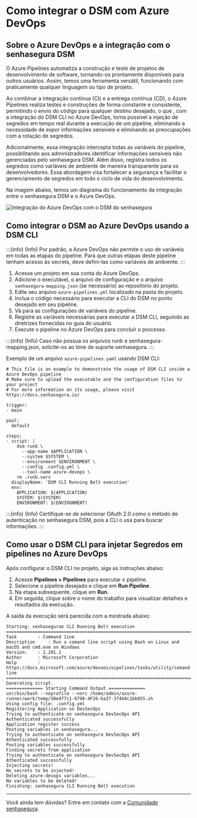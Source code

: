 # Como integrar o DSM com Azure DevOps

## Sobre o Azure DevOps e a integração com o senhasegura DSM

O Azure Pipelines automatiza a construção e teste de projetos de desenvolvimento de software, tornando-os prontamente disponíveis para outros usuários. Assim, temos uma ferramenta versátil, funcionando com praticamente qualquer linguagem ou tipo de projeto.

Ao combinar a integração contínua (CI) e a entrega contínua (CD), o Azure Pipelines realiza testes e construções de forma constante e consistente, permitindo o envio do código para qualquer destino desejado, o que , com a integração do DSM CLI no Azure DevOps, torna possível a injeção de segredos em tempo real durante a execução de um pipeline, eliminando a necessidade de expor informações sensíveis e eliminando as preocupações com a rotação de segredos.

Adicionalmente, essa integração intercepta todas as variáveis do pipeline, possibilitando aos administradores identificar informações sensíveis não gerenciadas pelo senhasegura DSM. Além disso, registra todos os segredos como variáveis de ambiente de maneira transparente para os desenvolvedores. Essa abordagem visa fortalecer a segurança e facilitar o gerenciamento de segredos em todo o ciclo de vida do desenvolvimento.

Na imagem abaixo, temos um diagrama do funcionamento da integração entre o senhasegura DSM e o Azure DevOps.

![Integração do Azure DevOps com o DSM do senhasegura](https://cdn.document360.io/5a1d58df-64ce-42a2-8b23-688477d32f33/Images/Documentation/image-I0NCCURD.png)

## Como integrar o DSM ao Azure DevOps usando a DSM CLI

:::(info) (Info)
Por padrão, a Azure DevOps não permite o uso de variáveis em todas as etapas do pipeline. Para que outras etapas deste pipeline tenham acesso às secrets, deve defini-las como variáveis de ambiente.
:::

1. Acesse um projeto em sua conta do Azure DevOps.
2. Adicione o executável, o arquivo de configuração e o arquivo `senhasegura-mapping.json` (se necessário) ao repositório do projeto.
3. Edite seu arquivo `azure-pipelines.yml` localizado na pasta do projeto.
4. Inclua o código necessário para executar a CLI do DSM no ponto desejado em seu pipeline.
5. Vá para as configurações de variáveis do pipeline.
6. Registre as variáveis necessárias para executar a DSM CLI, seguindo as diretrizes fornecidas no guia do usuário.
7. Execute o pipeline no Azure DevOps para concluir o processo.

:::(info) (Info)
Caso não possua os arquivos runb e senhasegura-mapping.json, solicite-os ao time de suporte senhasegura.
:::

Exemplo de um arquivo `azure-pipelines.yaml` usando DSM CLI:

```
# This file is an example to demonstrate the usage of DSM CLI inside a Azure DevOps pipeline
# Make sure to upload the executable and the configuration files to your project
# For more information on its usage, please visit https://docs.senhasegura.io/

trigger:
- main

pool:
  default

steps:
- script: |
    dsm runb \
      --app-name $APPLICATION \
      --system $SYSTEM \
      --environment $ENVIRONMENT \
      --config .config.yml \
      --tool-name azure-devops \
    rm .runb.vars
  displayName: 'DSM CLI Running Belt execution'
  env:
    APPLICATION: $(APPLICATION)
    SYSTEM: $(SYSTEM)
    ENVIRONMENT: $(ENVIRONMENT)
```

:::(info) (Info)
Certifique-se de selecionar OAuth 2.0 como o método de autenticação no senhasegura DSM, pois a CLI o usa para buscar informações.
:::

## Como usar o DSM CLI para injetar Segredos em pipelines no Azure DevOps

Após configurar o DSM CLI no projeto,  siga as instruções abaixo:

1. Acesse **Pipelines > Pipelines** para executar o pipeline.
2. Selecione o pipeline desejado e clique em **Run Pipeline**.
3. Na etapa subsequente, clique em **Run**.
4. Em seguida, clique sobre o nome do trabalho para visualizar detalhes e resultados da execução.

A saída da execução será parecida com a mostrada abaixo:

```
Starting: senhasegurao CLI Running Belt execution
========================================================================
Task		: Command 1ine
Description 	: Run a comand line script using Bash on Linux and macOS and cmd.exe on Windows
Version:	: 2.201.1
Author		: Microsoft Corporation
Help		: https://docs.microsoft.com/azure/devoos/oipelines/tasks/utility/comand-line
========================================================================
Generating script.
============== Starting Command Output ==============
usr/bin/bash --noprofile --norc /home/admin/azure-runner/work/temp/S0e477c1-6798-4F26-ba37-374b0c1bbOSS.sh
Using config file: .config.yml
Registering Application on DevSecOps
Trying to authenticate on senhasegura DevSecOps API
Authenticated successfully
Application register success
Posting variables in senhasegura...
Trying to authenticate on senhasegura DevSecOps API
Athenticated successfully
Posting variables successfully
Finding secrets from application
Trying to authenticate on senhasegura DevSecOps API
Athenticated successfully
Injecting secrets!
No secrets to be injected!
Deleting azure-devops variables...
No variables to be deleted!
Finishing: senhasegura CLI Running Belt execution

```

---

Você ainda tem dúvidas? Entre em contato com a [Comunidade senhasegura](https://community.senhasegura.io/).
